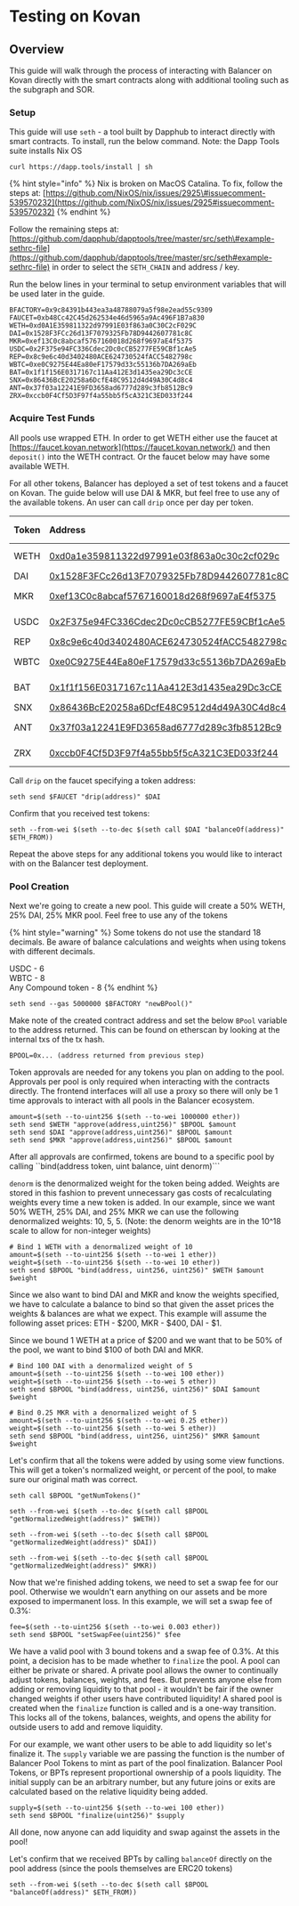 # Testing on Kovan

## Overview

This guide will walk through the process of interacting with Balancer on Kovan directly with the smart contracts along with additional tooling such as the subgraph and SOR.

### Setup

This guide will use `seth` - a tool built by Dapphub to interact directly with smart contracts. To install, run the below command. Note: the Dapp Tools suite installs Nix OS 

```
curl https://dapp.tools/install | sh
```

{% hint style="info" %}
Nix is broken on MacOS Catalina. To fix, follow the steps at: [https://github.com/NixOS/nix/issues/2925\#issuecomment-539570232](https://github.com/NixOS/nix/issues/2925#issuecomment-539570232)
{% endhint %}

Follow the remaining steps at: [https://github.com/dapphub/dapptools/tree/master/src/seth\#example-sethrc-file](https://github.com/dapphub/dapptools/tree/master/src/seth#example-sethrc-file) in order to select the `SETH_CHAIN` and address / key.

Run the below lines in your terminal to setup environment variables that will be used later in the guide.

```text
BFACTORY=0x9c84391b443ea3a48788079a5f98e2ead55c9309
FAUCET=0xb48Cc42C45d262534e46d5965a9Ac496F1B7a830
WETH=0xd0A1E359811322d97991E03f863a0C30C2cF029C
DAI=0x1528F3FCc26d13F7079325Fb78D9442607781c8C
MKR=0xef13C0c8abcaf5767160018d268f9697aE4f5375
USDC=0x2F375e94FC336Cdec2Dc0cCB5277FE59CBf1cAe5
REP=0x8c9e6c40d3402480ACE624730524fACC5482798c
WBTC=0xe0C9275E44Ea80eF17579d33c55136b7DA269aEb
BAT=0x1f1f156E0317167c11Aa412E3d1435ea29Dc3cCE
SNX=0x86436BcE20258a6DcfE48C9512d4d49A30C4d8c4
ANT=0x37f03a12241E9FD3658ad6777d289c3fb8512Bc9
ZRX=0xccb0F4Cf5D3F97f4a55bb5f5cA321C3ED033f244
```

### Acquire Test Funds

All pools use wrapped ETH. In order to get WETH either use the faucet at [https://faucet.kovan.network](https://faucet.kovan.network/) and then `deposit()` into the WETH contract. Or the faucet below may have some available WETH.

For all other tokens, Balancer has deployed a set of test tokens and a faucet on Kovan. The guide below will use DAI & MKR, but feel free to use any of the available tokens. An user can call `drip` once per day per token.

| Token | Address | Drip Amount |
| :--- | :--- | :--- |
| WETH | [0xd0a1e359811322d97991e03f863a0c30c2cf029c](https://kovan.etherscan.io/address/0xd0a1e359811322d97991e03f863a0c30c2cf029c) | 0.25 WETH |
| DAI | [0x1528F3FCc26d13F7079325Fb78D9442607781c8C](https://kovan.etherscan.io/address/0x1528F3FCc26d13F7079325Fb78D9442607781c8C) | 100 DAI |
| MKR | [0xef13C0c8abcaf5767160018d268f9697aE4f5375](https://kovan.etherscan.io/address/0xef13C0c8abcaf5767160018d268f9697aE4f5375) | 0.5 MKR |
| USDC | [0x2F375e94FC336Cdec2Dc0cCB5277FE59CBf1cAe5](https://kovan.etherscan.io/address/0x2F375e94FC336Cdec2Dc0cCB5277FE59CBf1cAe5) | 100 USDC |
| REP | [0x8c9e6c40d3402480ACE624730524fACC5482798c](https://kovan.etherscan.io/address/0x8c9e6c40d3402480ACE624730524fACC5482798c) | 10 REP |
| WBTC | [0xe0C9275E44Ea80eF17579d33c55136b7DA269aEb](https://kovan.etherscan.io/address/0xe0C9275E44Ea80eF17579d33c55136b7DA269aEb) | 0.02 WBTC |
| BAT | [0x1f1f156E0317167c11Aa412E3d1435ea29Dc3cCE](https://kovan.etherscan.io/address/0x1f1f156E0317167c11Aa412E3d1435ea29Dc3cCE) | 500 BAT |
| SNX | [0x86436BcE20258a6DcfE48C9512d4d49A30C4d8c4](https://kovan.etherscan.io/address/0x86436BcE20258a6DcfE48C9512d4d49A30C4d8c4) | 85 SNX |
| ANT | [0x37f03a12241E9FD3658ad6777d289c3fb8512Bc9](https://kovan.etherscan.io/address/0x37f03a12241E9FD3658ad6777d289c3fb8512Bc9) | 200 ANT |
| ZRX | [0xccb0F4Cf5D3F97f4a55bb5f5cA321C3ED033f244](https://kovan.etherscan.io/address/0xccb0F4Cf5D3F97f4a55bb5f5cA321C3ED033f244) | 400 ZRX |

Call `drip` on the faucet specifying a token address:

```text
seth send $FAUCET "drip(address)" $DAI
```

Confirm that you received test tokens:

```text
seth --from-wei $(seth --to-dec $(seth call $DAI "balanceOf(address)" $ETH_FROM))
```

Repeat the above steps for any additional tokens you would like to interact with on the Balancer test deployment.

### Pool Creation

Next we're going to create a new pool. This guide will create a 50% WETH, 25% DAI, 25% MKR pool. Feel free to use any of the tokens 

{% hint style="warning" %}
Some tokens do not use the standard 18 decimals. Be aware of balance calculations and weights when using tokens with different decimals.

USDC - 6  
WBTC - 8  
Any Compound token - 8
{% endhint %}

```text
seth send --gas 5000000 $BFACTORY "newBPool()"
```

Make note of the created contract address and set the below `BPool` variable to the address returned. This can be found on etherscan by looking at the internal txs of the tx hash.

```text
BPOOL=0x... (address returned from previous step)
```

Token approvals are needed for any tokens you plan on adding to the pool. Approvals per pool is only required when interacting with the contracts directly. The frontend interfaces will all use a proxy so there will only be 1 time approvals to interact with all pools in the Balancer ecosystem.

```text
amount=$(seth --to-uint256 $(seth --to-wei 1000000 ether))
seth send $WETH "approve(address,uint256)" $BPOOL $amount
seth send $DAI "approve(address,uint256)" $BPOOL $amount
seth send $MKR "approve(address,uint256)" $BPOOL $amount
```

After all approvals are confirmed, tokens are bound to a specific pool by calling ``bind(address token, uint balance, uint denorm)```

`denorm` is the denormalized weight for the token being added. Weights are stored in this fashion to prevent unnecessary gas costs of recalculating weights every time a new token is added. In our example, since we want 50% WETH, 25% DAI, and 25% MKR we can use the following denormalized weights: 10, 5, 5. \(Note: the denorm weights are in the 10^18 scale to allow for non-integer weights\)

```text
# Bind 1 WETH with a denormalized weight of 10
amount=$(seth --to-uint256 $(seth --to-wei 1 ether))
weight=$(seth --to-uint256 $(seth --to-wei 10 ether))
seth send $BPOOL "bind(address, uint256, uint256)" $WETH $amount $weight
```

Since we also want to bind DAI and MKR and know the weights specified, we have to calculate a balance to bind so that given the asset prices the weights & balances are what we expect. This example will assume the following asset prices: ETH - $200, MKR - $400, DAI - $1.

Since we bound 1 WETH at a price of $200 and we want that to be 50% of the pool, we want to bind $100 of both DAI and MKR.

```text
# Bind 100 DAI with a denormalized weight of 5
amount=$(seth --to-uint256 $(seth --to-wei 100 ether))
weight=$(seth --to-uint256 $(seth --to-wei 5 ether))
seth send $BPOOL "bind(address, uint256, uint256)" $DAI $amount $weight

# Bind 0.25 MKR with a denormalized weight of 5
amount=$(seth --to-uint256 $(seth --to-wei 0.25 ether))
weight=$(seth --to-uint256 $(seth --to-wei 5 ether))
seth send $BPOOL "bind(address, uint256, uint256)" $MKR $amount $weight
```

Let's confirm that all the tokens were added by using some view functions. This will get a token's normalized weight, or percent of the pool, to make sure our original math was correct.

```text
seth call $BPOOL "getNumTokens()"

seth --from-wei $(seth --to-dec $(seth call $BPOOL "getNormalizedWeight(address)" $WETH))

seth --from-wei $(seth --to-dec $(seth call $BPOOL "getNormalizedWeight(address)" $DAI))

seth --from-wei $(seth --to-dec $(seth call $BPOOL "getNormalizedWeight(address)" $MKR))
```

Now that we're finished adding tokens, we need to set a swap fee for our pool. Otherwise we wouldn't earn anything on our assets and be more exposed to impermanent loss. In this example, we will set a swap fee of 0.3%:

```text
fee=$(seth --to-uint256 $(seth --to-wei 0.003 ether))
seth send $BPOOL "setSwapFee(uint256)" $fee
```

We have a valid pool with 3 bound tokens and a swap fee of 0.3%. At this point, a decision has to be made whether to `finalize` the pool. A pool can either be private or shared. A private pool allows the owner to continually adjust tokens, balances, weights, and fees. But prevents anyone else from adding or removing liquidity to that pool - it wouldn't be fair if the owner changed weights if other users have contributed liquidity! A shared pool is created when the `finalize` function is called and is a one-way transition. This locks all of the tokens, balances, weights, and opens the ability for outside users to add and remove liquidity.

For our example, we want other users to be able to add liquidity so let's finalize it. The `supply` variable we are passing the function is the number of Balancer Pool Tokens to mint as part of the pool finalization. Balancer Pool Tokens, or BPTs represent proportional ownership of a pools liquidity. The initial supply can be an arbitrary number, but any future joins or exits are calculated based on the relative liquidity being added.

```text
supply=$(seth --to-uint256 $(seth --to-wei 100 ether))
seth send $BPOOL "finalize(uint256)" $supply
```

All done, now anyone can add liquidity and swap against the assets in the pool!

Let's confirm that we received BPTs by calling `balanceOf` directly on the pool address \(since the pools themselves are ERC20 tokens\)

```text
seth --from-wei $(seth --to-dec $(seth call $BPOOL "balanceOf(address)" $ETH_FROM))
```



